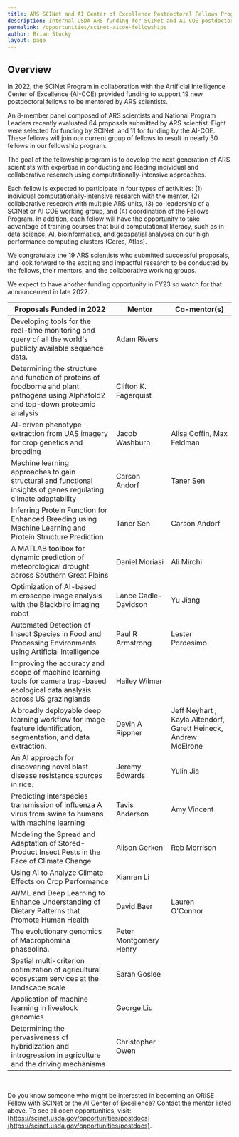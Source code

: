 ```yaml
---
title: ARS SCINet and AI Center of Excellence Postdoctoral Fellows Program (FY2022)
description: Internal USDA-ARS funding for SCINet and AI-COE postdoctoral fellowships.
permalink: /opportunities/scinet-aicoe-fellowships
author: Brian Stucky 
layout: page
---
```



## Overview

In 2022, the SCINet Program in collaboration with the Artificial Intelligence Center of Excellence (AI-COE) provided funding to support 19 new postdoctoral fellows to be mentored by ARS scientists. 

An 8-member panel composed of ARS scientists and National Program Leaders recently evaluated 64 proposals submitted by ARS scientist. Eight were selected for funding by SCINet, and 11 for funding by the AI-COE. These fellows will join our current group of fellows to result in nearly 30 fellows in our fellowship program.

The goal of the fellowship program is to develop the next generation of ARS scientists with expertise in conducting and leading individual and collaborative research using computationally-intensive approaches. 

Each fellow is expected to participate in four types of activities: (1) individual computationally-intensive research with the mentor, (2) collaborative research with multiple ARS units, (3) co-leadership of a SCINet or AI COE working group, and (4) coordination of the Fellows Program. In addition, each fellow will have the opportunity to take advantage of training courses that build computational literacy, such as in data science, AI, bioinformatics, and geospatial analyses on our high performance computing clusters (Ceres, Atlas).

We congratulate the 19 ARS scientists who submitted successful proposals, and look forward to the exciting and impactful research to be conducted by the fellows, their mentors, and the collaborative working groups. 

We expect to have another funding opportunity in FY23 so watch for that announcement in late 2022.

 

|Proposals Funded in 2022 | Mentor| Co-mentor(s)| 
|------|------|------|
| Developing tools for the real-time monitoring and query of all the world's publicly available sequence data. |	Adam Rivers		|	|
| Determining the structure and function of proteins of foodborne and plant pathogens using Alphafold2 and top-down proteomic analysis|	Clifton K. Fagerquist	||
| AI-driven phenotype extraction from UAS imagery for crop genetics and breeding|	Jacob Washburn|	Alisa Coffin, Max Feldman|	
| Machine learning approaches to gain structural and functional insights of genes regulating climate adaptability|	Carson Andorf	|Taner Sen|	
| Inferring Protein Function for Enhanced Breeding using Machine Learning and Protein Structure Prediction	|Taner Sen|	Carson Andorf	|
| A MATLAB toolbox for dynamic prediction of meteorological drought across Southern Great Plains |	Daniel Moriasi	|Ali Mirchi|	
| Optimization of AI-based microscope image analysis with the Blackbird imaging robot	|Lance Cadle-Davidson|	Yu Jiang|	
| Automated Detection of Insect Species in Food and Processing Environments using Artificial Intelligence|	Paul R Armstrong	|Lester Pordesimo	|
| Improving the accuracy and scope of machine learning tools for camera trap-based ecological data analysis across US grazinglands|	Hailey Wilmer		||	
| A broadly deployable deep learning workflow for image feature identification, segmentation, and data extraction.	|Devin A Rippner |Jeff Neyhart , Kayla Altendorf, Garett Heineck, Andrew McElrone |
| An AI approach for discovering novel blast disease resistance sources in rice.|	Jeremy Edwards	|Yulin Jia|	
| Predicting interspecies transmission of influenza A virus from swine to humans with machine learning	|Tavis Anderson	|Amy Vincent	|
| Modeling the Spread and Adaptation of Stored-Product Insect Pests in the Face of Climate Change |	Alison Gerken	|Rob Morrison	|
| Using AI to Analyze Climate Effects on Crop Performance	|Xianran Li|	|
| AI/ML and Deep Learning to Enhance Understanding of Dietary Patterns that Promote Human Health	|David Baer	|Lauren O'Connor|	
| The evolutionary genomics of Macrophomina phaseolina.	|Peter Montgomery Henry		||
| Spatial multi-criterion optimization of agricultural ecosystem services at the landscape scale|	Sarah Goslee	|	|
| Application of machine learning in livestock genomics|	George Liu	|
| Determining the pervasiveness of hybridization and introgression in agriculture and the driving mechanisms	|Christopher Owen	||


<br>

Do you know someone who might be interested in becoming an ORISE Fellow with SCINet or the AI Center of Excellence? Contact the mentor listed above. To see all open opportunities, visit: [https://scinet.usda.gov/opportunities/postdocs](https://scinet.usda.gov/opportunities/postdocs).



